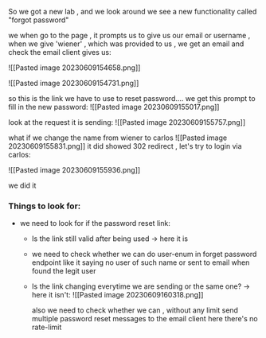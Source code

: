 So we got a new lab , and we look around we see a new functionality called "forgot password"

we when go to the page , it prompts us to give us our email or username , when we give 'wiener' , which was provided to us , we get an email and check the email client gives us:

![[Pasted image 20230609154658.png]]

![[Pasted image 20230609154731.png]]

so this is the link we have to use to reset password....
we get this prompt to fill in the new password:
![[Pasted image 20230609155017.png]]

look at the request it is sending:
![[Pasted image 20230609155757.png]]

what if we change the name from wiener to carlos
![[Pasted image 20230609155831.png]]
it did showed 302 redirect , let's try to login via carlos:

![[Pasted image 20230609155936.png]]

we did it


### Things to look for:
* we need to look for if the password reset link:
	* Is the link still valid after being used -> here it is
	* we need to check whether we can do user-enum in forget password endpoint like it saying no user of such name or sent to email when found the legit user 
	* Is the link changing everytime we are sending or the same one? -> here it isn't:
		![[Pasted image 20230609160318.png]]

		also we need to check whether we can , without any limit send multiple password reset messages to the email client
		here there's no rate-limit
		